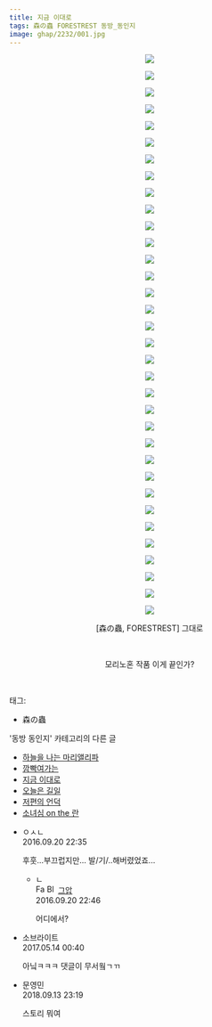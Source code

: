 ```yaml
---
title: 지금 이대로
tags: 森の蟲 FORESTREST 동방_동인지
image: ghap/2232/001.jpg
---
```

<div class="article">
<p style="text-align: center; clear: none; float: none;"></p>
<p style="text-align: center; clear: none; float: none;"></p>
<p style="text-align: center; clear: none; float: none;"></p>
<p style="text-align: center; clear: none; float: none;"></p>
<p style="text-align: center; clear: none; float: none;"></p>
<p style="text-align: center; clear: none; float: none;"></p>
<p style="text-align: center; clear: none; float: none;"></p>
<p style="text-align: center; clear: none; float: none;"></p>
<p style="text-align: center; clear: none; float: none;"></p>
<p style="text-align: center; clear: none; float: none;"></p>
<p style="text-align: center; clear: none; float: none;"></p>
<p style="text-align: center; clear: none; float: none;"></p>
<p style="text-align: center; clear: none; float: none;"></p>
<p style="text-align: center; clear: none; float: none;"></p>
<p style="text-align: center; clear: none; float: none;"></p>
<p style="text-align: center; clear: none; float: none;"></p>
<p style="text-align: center; clear: none; float: none;"></p>
<p style="text-align: center; clear: none; float: none;"></p>
<p style="text-align: center; clear: none; float: none;"></p>
<p style="text-align: center; clear: none; float: none;"></p>
<p style="text-align: center; clear: none; float: none;"></p>
<p style="text-align: center; clear: none; float: none;"></p>
<p style="text-align: center; clear: none; float: none;"></p>
<p style="text-align: center; clear: none; float: none;"></p>
<p style="text-align: center; clear: none; float: none;"></p>
<p style="text-align: center; clear: none; float: none;"></p>
<p style="text-align: center; clear: none; float: none;"></p>
<p style="text-align: center; clear: none; float: none;"></p>
<p style="text-align: center; clear: none; float: none;"></p>
<p style="text-align: center; clear: none; float: none;"></p>
<p style="text-align: center; clear: none; float: none;"></p>
<p style="text-align: center; clear: none; float: none;"></p>
<p style="text-align: center; clear: none; float: none;"></p>
<p style="text-align: center; clear: none; float: none;"></p>
<p style="text-align: center; clear: none; float: none;"></p>
<p style="text-align: center; clear: none; float: none;"></p>
<p style="text-align: center; clear: none; float: none;"></p>
<p style="text-align: center; clear: none; float: none;"><img src="{{ site.nasurl }}/ghap/2232/001.jpg"/></p>
<p style="text-align: center; clear: none; float: none;"><img src="{{ site.nasurl }}/ghap/2232/002.jpg"/></p>
<p style="text-align: center; clear: none; float: none;"><img src="{{ site.nasurl }}/ghap/2232/003.jpg"/></p>
<p style="text-align: center; clear: none; float: none;"><img src="{{ site.nasurl }}/ghap/2232/004.jpg"/></p>
<p style="text-align: center; clear: none; float: none;"><img src="{{ site.nasurl }}/ghap/2232/005.jpg"/></p>
<p style="text-align: center; clear: none; float: none;"><img src="{{ site.nasurl }}/ghap/2232/006.jpg"/></p>
<p style="text-align: center; clear: none; float: none;"><img src="{{ site.nasurl }}/ghap/2232/007.jpg"/></p>
<p style="text-align: center; clear: none; float: none;"><img src="{{ site.nasurl }}/ghap/2232/008.jpg"/></p>
<p style="text-align: center; clear: none; float: none;"><img src="{{ site.nasurl }}/ghap/2232/009.jpg"/></p>
<p style="text-align: center; clear: none; float: none;"><img src="{{ site.nasurl }}/ghap/2232/010.jpg"/></p>
<p style="text-align: center; clear: none; float: none;"><img src="{{ site.nasurl }}/ghap/2232/011.jpg"/></p>
<p style="text-align: center; clear: none; float: none;"><img src="{{ site.nasurl }}/ghap/2232/012.jpg"/></p>
<p style="text-align: center; clear: none; float: none;"><img src="{{ site.nasurl }}/ghap/2232/013.jpg"/></p>
<p style="text-align: center; clear: none; float: none;"><img src="{{ site.nasurl }}/ghap/2232/014.jpg"/></p>
<p style="text-align: center; clear: none; float: none;"><img src="{{ site.nasurl }}/ghap/2232/015.jpg"/></p>
<p style="text-align: center; clear: none; float: none;"><img src="{{ site.nasurl }}/ghap/2232/016.jpg"/></p>
<p style="text-align: center; clear: none; float: none;"><img src="{{ site.nasurl }}/ghap/2232/017.jpg"/></p>
<p style="text-align: center; clear: none; float: none;"><img src="{{ site.nasurl }}/ghap/2232/018.jpg"/></p>
<p style="text-align: center; clear: none; float: none;"><img src="{{ site.nasurl }}/ghap/2232/019.jpg"/></p>
<p style="text-align: center; clear: none; float: none;"><img src="{{ site.nasurl }}/ghap/2232/020.jpg"/></p>
<p style="text-align: center; clear: none; float: none;"><img src="{{ site.nasurl }}/ghap/2232/021.jpg"/></p>
<p style="text-align: center; clear: none; float: none;"><img src="{{ site.nasurl }}/ghap/2232/022.jpg"/></p>
<p style="text-align: center; clear: none; float: none;"><img src="{{ site.nasurl }}/ghap/2232/023.jpg"/></p>
<p style="text-align: center; clear: none; float: none;"><img src="{{ site.nasurl }}/ghap/2232/024.jpg"/></p>
<p style="text-align: center; clear: none; float: none;"><img src="{{ site.nasurl }}/ghap/2232/025.jpg"/></p>
<p style="text-align: center; clear: none; float: none;"><img src="{{ site.nasurl }}/ghap/2232/026.jpg"/></p>
<p style="text-align: center; clear: none; float: none;"><img src="{{ site.nasurl }}/ghap/2232/027.jpg"/></p>
<p style="text-align: center; clear: none; float: none;"><img src="{{ site.nasurl }}/ghap/2232/028.jpg"/></p>
<p style="text-align: center; clear: none; float: none;"><img src="{{ site.nasurl }}/ghap/2232/029.jpg"/></p>
<p style="text-align: center; clear: none; float: none;"><img src="{{ site.nasurl }}/ghap/2232/030.jpg"/></p>
<p style="text-align: center; clear: none; float: none;"><img src="{{ site.nasurl }}/ghap/2232/031.jpg"/></p>
<p style="text-align: center; clear: none; float: none;"><img src="{{ site.nasurl }}/ghap/2232/032.jpg"/></p>
<p style="text-align: center; clear: none; float: none;"><img src="{{ site.nasurl }}/ghap/2232/033.jpg"/></p>
<p style="text-align: center; clear: none; float: none;"><img src="{{ site.nasurl }}/ghap/2232/034.jpg"/></p>
<p style="text-align: center; clear: none; float: none;">[森の蟲, FORESTREST] 그대로</p>
<p style="text-align: center; clear: none; float: none;"><br/></p>
<p style="text-align: center; clear: none; float: none;">모리노혼 작품 이게 끝인가?</p>
<p><br/></p>
</div><div class="tagTrail">
<p>태그: </p>
<ul>
<li>森の蟲</li>
</ul>
</div><div class="another">
<p>'동방 동인지' 카테고리의 다른 글</p>
<ul>
<li><a href="/2016-09-20-ghap_2235">하늘을 나는 마리앨리파</a></li>
<li><a href="/2016-09-19-ghap_2234">깜빡여가는</a></li>
<li><a href="/2016-09-19-ghap_2232">지금 이대로</a></li>
<li><a href="/2016-09-19-ghap_2231">오늘은 길일</a></li>
<li><a href="/2016-09-19-ghap_2230">저편의 언덕</a></li>
<li><a href="/2016-09-19-ghap_2229">소녀심 on the 란</a></li>
</ul>
</div><div class="cb_module cb_fluid">
<div class="cb_wrt cb_profile">
<div class="comment">
<ul>
<li class="cb_thumb_off" id="comment14809822">
<div class="cb_comment_area">
<div class="cb_info_area">
<div class="cb_section">
<span class="cb_nick_name">ㅇㅅㄴ</span>
</div>
<div class="cb_section">
<span class="cb_date">2016.09.20 22:35 </span>
</div>
</div>
<div class="cb_dsc_comment">
<p class="cb_dsc">
											후훗...부끄럽지만... 발/기/..해버렸었죠...
										</p>
</div>
<ul>
<li class="cb_thumb_off" id="comment14809830">
<span class="cb_bu_subnode">ㄴ</span>
<div class="cb_comment_area">
<div class="cb_info_area">
<div class="cb_section">
<span class="cb_nick_name"><img alt="Favicon of https://ghaptouhou.tistory.com" height="16" onerror="this.onerror=null;this.parentNode.removeChild(this)" src="https://ghaptouhou.tistory.com/favicon.ico" width="16"/> <img alt="BlogIcon" height="16" onerror="this.parentNode.removeChild(this)" src="https://ghaptouhou.tistory.com/index.gif" width="16"/> <a href="https://ghaptouhou.tistory.com" onclick="return openLinkInNewWindow(this)"> 그압</a><span class="tistoryProfileLayerTrigger" onclick='TistoryProfile.show(event, this, {"title":"\uc800\uae30 \uc774\uac70 \ub098\uc911\uc5d0 \uc218\uc815 \uac00\ub2a5\ud558\ub098\uc694","url":"https:\/\/ghap.tistory.com","nickname":"\uadf8\uc555","items":[]}); return false;'></span></span>
</div>
<div class="cb_section">
<span class="cb_date">2016.09.20 22:46 </span>
</div>
</div>
<div class="cb_dsc_comment">
<p class="cb_dsc">
																어디에서?
															</p>
</div>
</div>
</li>
</ul>
</div></li>
<li class="cb_thumb_off" id="comment14988317">
<div class="cb_comment_area">
<div class="cb_info_area">
<div class="cb_section">
<span class="cb_nick_name">소브라이트</span>
</div>
<div class="cb_section">
<span class="cb_date">2017.05.14 00:40 </span>
</div>
</div>
<div class="cb_dsc_comment">
<p class="cb_dsc">
											아닠ㅋㅋㅋ  댓글이 무서웤ㄱㄲ
										</p>
</div>
</div></li>
<li class="cb_thumb_off" id="comment15332043">
<div class="cb_comment_area">
<div class="cb_info_area">
<div class="cb_section">
<span class="cb_nick_name">문영민</span>
</div>
<div class="cb_section">
<span class="cb_date">2018.09.13 23:19 </span>
</div>
</div>
<div class="cb_dsc_comment">
<p class="cb_dsc">
											스토리 뭐여
										</p>
</div>
</div></li>
</ul>
</div>
</div><!-- commentList close -->
</div>
